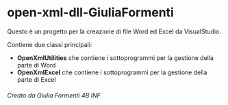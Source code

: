 # open-xml-dll-GiuliaFormenti

Questo è un progetto per la creazione di file Word ed Excel da VisualStudio.

Contiene due classi principali:
- **OpenXmlUtilities** che contiene i sottoprogrammi per la gestione della parte di Word
- **OpenXmlExcel** che contiene i sottoprogrammi per la gestione della parte di Excel

###### Creato da Giulia Formenti 4B INF
